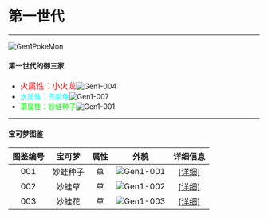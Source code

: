 # 第一世代

---

![Gen1PokeMon](/images/PokeMons/InitialPokeMon/gen1.jpg)

<h4>第一世代的御三家</h4>

* <font color="#FF0000" size="3">火属性：小火龙</font>![Gen1-004](/images/PokeMons/Gen1/004.gif "小火龙")<br>
*  <font color="#00FFFF">水属性：杰尼龟</font>![Gen1-007](/images/PokeMons/Gen1/007.gif "杰尼龟")<br>
* <font color="#00FF00">草属性：妙蛙种子</font>![Gen1-001](/images/PokeMons/Gen1/001.gif "妙蛙种子")<br>

---

<h4>宝可梦图鉴</h4>

|图鉴编号|宝可梦|属性|外貌|详细信息|
|:---:|:---:|:---:|:---:|:---:|
|001|妙蛙种子|草|![Gen1-001](/images/PokeMons/Gen1/001.gif "妙蛙种子")|[[详细]](xxx.xxx.xxx "妙蛙种子")|
|002|妙蛙草|草|![Gen1-002](/images/PokeMons/Gen1/002.gif "妙蛙草")|[[详细]](xxx.xxx.xxx "妙蛙草")|
|003|妙蛙花|草|![Gen1-003](/images/PokeMons/Gen1/003.gif "妙蛙花")|[[详细]](xxx.xxx.xxx "妙蛙花")|
